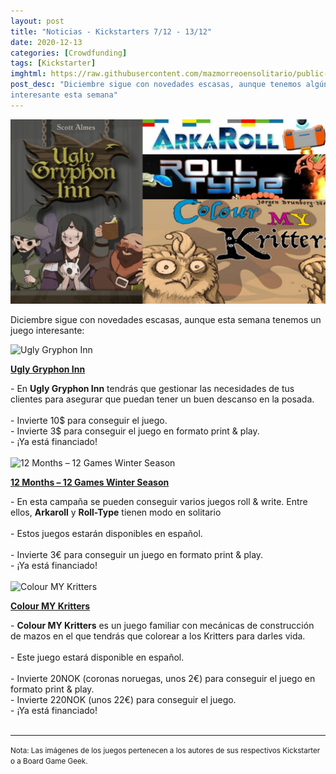 ```yaml
---
layout: post
title: "Noticias - Kickstarters 7/12 - 13/12"
date: 2020-12-13
categories: [Crowdfunding]
tags: [Kickstarter]
imghtml: https://raw.githubusercontent.com/mazmorreoensolitario/public-images/master/crowdfunding/crowdfunding-20-1207-1213.jpg
post_desc: "Diciembre sigue con novedades escasas, aunque tenemos algún juego
interesante esta semana"
---
```


![](https://raw.githubusercontent.com/mazmorreoensolitario/public-images/master/crowdfunding/crowdfunding-20-1207-1213.jpg)

Diciembre sigue con novedades escasas, aunque esta semana tenemos un juego
interesante:

<div class="row">
    <div class="col-md-3">
        <img width="200" height="200"
            src="https://cf.geekdo-images.com/hPZdbeObUhy5wJ2vV9xUrg__imagepage/img/YzMQESN-4_Im4xDqU9_eS_EuQgI=/fit-in/900x600/filters:no_upscale():strip_icc()/pic5836225.png"
            class="img-thumbnail" alt="Ugly Gryphon Inn">
    </div>
    <div class="col-md-9">
        <p>
            <a target="_blank" 
                href=" https://www.kickstarter.com/projects/239309591/ugly-gryphon-inn?ref=mazmorreoensolitario">
            <strong>Ugly Gryphon Inn</strong>
            </a>
        </p>
        - En <strong>Ugly Gryphon Inn</strong> tendrás que gestionar las
        necesidades de tus clientes para asegurar que puedan tener un buen
        descanso en la posada. 
        <br>
        <br>
	         - Invierte 10$ para conseguir el juego.<br>
             - Invierte 3$ para conseguir el juego en formato print & play.<br>
         - ¡Ya está financiado!
    </div>
</div>
<br>

<div class="row">
    <div class="col-md-3">
        <img width="200" height="200"
            src="https://ksr-ugc.imgix.net/assets/031/589/999/1f2699eae8b46fba71ad9c1ccee9fe39_original.jpeg?ixlib=rb-2.1.0&w=680&fit=max&v=1606709094&auto=format&frame=1&q=92&s=643aba75596b4e31cf2dd49434868f9b"
            class="img-thumbnail" alt="12 Months – 12 Games Winter Season">
    </div>
    <div class="col-md-9">
        <p>
            <a target="_blank" 
                href="hhttps://www.kickstarter.com/projects/printandfun/12-months-12-games-winter-season?ref=mazmorreoensolitario">
            <strong>12 Months – 12 Games Winter Season</strong>
            </a>
        </p>
        - En esta campaña se pueden conseguir varios juegos roll & write. Entre
        ellos, <strong>Arkaroll</strong> y <strong>Roll-Type</strong> tienen
        modo en solitario
        <br>
        <br>
	        - Estos juegos estarán disponibles en español.
            <br>
            <br>
         - Invierte 3€ para conseguir un juego en formato print & play.<br>
         - ¡Ya está financiado!
    </div>
</div>
<br>

<div class="row">
    <div class="col-md-3">
        <img width="200" height="200"
            src="https://cf.geekdo-images.com/tcmJ7D1clp_imvN9zNWGEA__imagepage/img/hU3odmauUT1eF89g5B1XlbAI8zI=/fit-in/900x600/filters:no_upscale():strip_icc()/pic5258919.png"
            class="img-thumbnail" alt="Colour MY Kritters">
    </div>
    <div class="col-md-9">
        <p>
            <a target="_blank" 
                href="https://www.kickstarter.com/projects/simplicatus-games/colour-my-kritters?ref=mazmorreoensolitario">
            <strong>Colour MY Kritters</strong>
            </a>
        </p>
        - <strong>Colour MY Kritters</strong> es un juego familiar con
        mecánicas de construcción de mazos en el que tendrás que colorear a los
        Kritters para darles vida.
        <br>
        <br>
	        - Este juego estará disponible en español.
            <br>
            <br>
         - Invierte 20NOK (coronas noruegas, unos 2€) para conseguir el juego
           en formato print & play.<br>
         - Invierte 220NOK (unos 22€) para conseguir el juego.<br>
         - ¡Ya está financiado!
    </div>
</div>
<br>


<hr>

<small>Nota: Las imágenes de los juegos pertenecen a los autores de sus
respectivos Kickstarter o a Board Game Geek.</small>
